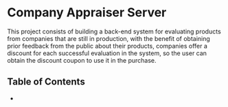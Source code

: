 # Company Appraiser Server
This project consists of building a back-end system for evaluating products from companies that are still in production, with the benefit of obtaining prior feedback from the public about their products, companies offer a discount for each successful evaluation in the system, so the user can obtain the discount coupon to use it in the purchase.

## Table of Contents
 - <a href='Features' />
